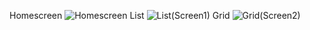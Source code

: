 Homescreen
![Homescreen](https://github.com/infinityboy-ux/AndroidTutorial/assets/76679490/3c2e399b-a6bc-4038-9ef4-d13dc659894f)
List
![List(Screen1)](https://github.com/infinityboy-ux/AndroidTutorial/assets/76679490/9980c9b2-8d95-42da-a2ec-5b0ea23b3565)
Grid
![Grid(Screen2)](https://github.com/infinityboy-ux/AndroidTutorial/assets/76679490/40748904-2b2e-4432-a1cf-cd3607ca4a56)
